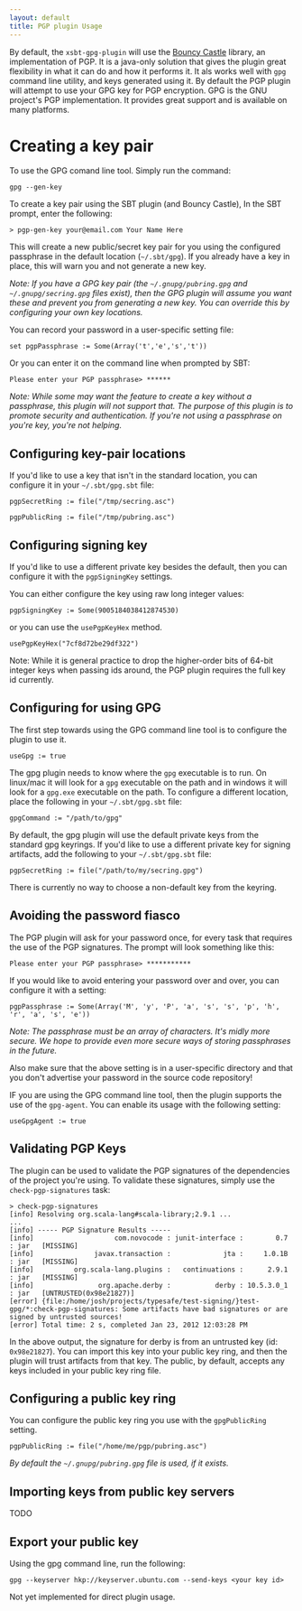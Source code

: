 ```yaml
---
layout: default
title: PGP plugin Usage
---
```



By default, the `xsbt-gpg-plugin` will use the [Bouncy Castle](http://www.bouncycastle.org/) library, an implementation of PGP.   It is a java-only solution that gives the plugin great flexibility in what it can do and how it performs it.   It als works well with `gpg` command line utility, and keys generated using it.   By default the PGP plugin will attempt to use your GPG key for PGP encryption.  GPG is the GNU project's PGP implementation.   It provides great support and is available on many platforms.

# Creating a key pair #

To use the GPG comand line tool.  Simply run the command:

    gpg --gen-key

To create a key pair using the SBT plugin (and Bouncy Castle), In the SBT prompt, enter the following:

    > pgp-gen-key your@email.com Your Name Here

This will create a new public/secret key pair for you using the configured passphrase in the default location (`~/.sbt/gpg`).  If you already have a key in place, this will warn you and not generate a new key.

_Note: If you have a GPG key pair (the `~/.gnupg/pubring.gpg` and `~/.gnupg/secring.gpg` files exist), then the GPG plugin will assume you want these and prevent you from generating a new key.  You can override this by configuring your own key locations._

You can record your password in a user-specific setting file:

    set pgpPassphrase := Some(Array('t','e','s','t'))

Or you can enter it on the command line when prompted by SBT:

    Please enter your PGP passphrase> ******

_Note: While some may want the feature to create a key without a passphrase, this plugin will not support that.   The purpose of this plugin is to promote security and authentication.  If you're not using a passphrase on you're key, you're not helping._


## Configuring key-pair locations ##

If you'd like to use a key that isn't in the standard location, you can configure it in your `~/.sbt/gpg.sbt` file:

    pgpSecretRing := file("/tmp/secring.asc")

    pgpPublicRing := file("/tmp/pubring.asc")

## Configuring signing key ##

If you'd like to use a different private key besides the default, then you can configure it with the `pgpSigningKey` settings. 

You can either configure the key using raw long integer values:

    pgpSigningKey := Some(9005184038412874530)

or you can use the `usePgpKeyHex` method.

    usePgpKeyHex("7cf8d72be29df322")

Note:  While it is general practice to drop the higher-order bits of 64-bit integer keys when passing ids around, the
PGP plugin requires the full key id currently.

## Configuring for using GPG ##

The first step towards using the GPG command line tool is to configure the plugin to use it.

    useGpg := true

The gpg plugin needs to know where the `gpg` executable is to run.  On linux/mac it will look for a `gpg` executable on the path and in windows it will look for a `gpg.exe` executable on the path.   To configure a different location, place the following in your `~/.sbt/gpg.sbt` file:

    gpgCommand := "/path/to/gpg"

By default, the gpg plugin will use the default private keys from the standard gpg keyrings.   If you'd like to use a different private key for signing artifacts, add the following to your `~/.sbt/gpg.sbt` file:

    pgpSecretRing := file("/path/to/my/secring.gpg")

There is currently no way to choose a non-default key from the keyring.

## Avoiding the password fiasco ##

The PGP plugin will ask for your password once, for every task that requires the use of the PGP signatures.   The prompt will look something like this:

    Please enter your PGP passphrase> ***********

If you would like to avoid entering your password over and over, you can configure it with a setting:

    pgpPassphrase := Some(Array('M', 'y', 'P', 'a', 's', 's', 'p', 'h', 'r', 'a', 's', 'e'))

_Note: The passphrase *must* be an array of characters.   It's midly more secure.  We hope to provide even more secure ways of storing passphrases in the future._

Also make sure that the above setting is in a user-specific directory and that you don't advertise your password in the source code repository!

IF you are using the GPG command line tool, then the plugin supports the use of the `gpg-agent`.   You can enable its usage with the following setting:

    useGpgAgent := true

## Validating PGP Keys ##

The plugin can be used to validate the PGP signatures of the dependencies of the project you're using.   To validate these signatures, simply use the `check-pgp-signatures` task:

    > check-pgp-signatures
    [info] Resolving org.scala-lang#scala-library;2.9.1 ...
    ...
    [info] ----- PGP Signature Results -----
    [info]                    com.novocode : junit-interface :        0.7 : jar   [MISSING]
    [info]               javax.transaction :             jta :     1.0.1B : jar   [MISSING]
    [info]          org.scala-lang.plugins :   continuations :      2.9.1 : jar   [MISSING]
    [info]                org.apache.derby :           derby : 10.5.3.0_1 : jar   [UNTRUSTED(0x98e21827)]
    [error] {file:/home/josh/projects/typesafe/test-signing/}test-gpg/*:check-pgp-signatures: Some artifacts have bad signatures or are signed by untrusted sources!
    [error] Total time: 2 s, completed Jan 23, 2012 12:03:28 PM
    
In the above output, the signature for derby is from an untrusted key (id: `0x98e21827`).  You can import this key into your public key ring, and then the plugin will trust artifacts from that key.   The public, by default, accepts any keys included in your public key ring file.


## Configuring a public key ring ##

You can configure the public key ring you use with the `gpgPublicRing` setting.

    pgpPublicRing := file("/home/me/pgp/pubring.asc")

*By default the `~/.gnupg/pubring.gpg` file is used, if it exists.*


## Importing keys from public key servers ##

TODO

## Export your public key ##

Using the gpg command line, run the following:

    gpg --keyserver hkp://keyserver.ubuntu.com --send-keys <your key id>


Not yet implemented for direct plugin usage.


